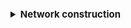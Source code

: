 <details>

<summary style="text-align:right;font-size:15px"><b>Network construction</b></summary>

>You can create a network by choosing a number of coocurrences set in the `Friend coocurences`. The coocurrences are acquired by a measure set in the `Measure` selection box. If there are not enough available data about the source word in the local database you can harvest the data by checking `Initial data harvest`. Similarly, you can harvest coocurrences data by checking `Friend harvesting option`. You can set additional parameters by checking `Set minimal frequency and score`.

</details>